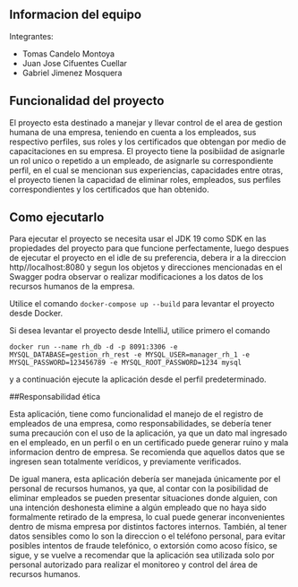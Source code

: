 ## Informacion del equipo

Integrantes:
- Tomas Candelo Montoya
- Juan Jose Cifuentes Cuellar
- Gabriel Jimenez Mosquera

## Funcionalidad del proyecto

El proyecto esta destinado a manejar y llevar control de el area de gestion humana de una empresa, teniendo en cuenta a los empleados, sus respectivo perfiles, sus roles y los certificados que obtengan por medio de capacitaciones en su empresa. El proyecto tiene la posibiidad de asignarle un rol unico o repetido a un empleado, de asignarle su correspondiente perfil, en el cual se mencionan sus experiencias, capacidades entre otras, el proyecto tienen la capacidad de eliminar roles, empleados, sus perfiles correspondientes y los certificados que han obtenido.

## Como ejecutarlo

Para ejecutar el proyecto se necesita usar el JDK 19 como SDK en las propiedades del proyecto para que funcione perfectamente, luego despues de ejecutar el proyecto en el idle de su preferencia, debera ir a la direccion http//localhost:8080 y segun los objetos y direcciones mencionadas en el Swagger podra observar o realizar modificaciones a los datos de los recursos humanos de la empresa. 

Utilice el comando ``docker-compose up --build`` para levantar el proyecto desde Docker.

Si desea levantar el proyecto desde IntelliJ, utilice primero el comando 
```
docker run --name rh_db -d -p 8091:3306 -e MYSQL_DATABASE=gestion_rh_rest -e MYSQL_USER=manager_rh_1 -e MYSQL_PASSWORD=123456789 -e MYSQL_ROOT_PASSWORD=1234 mysql
```
y a continuación ejecute la aplicación desde el perfil predeterminado.

##Responsabilidad ética

Esta aplicación, tiene como funcionalidad el manejo de el registro de empleados de una empresa, como responsabilidades, se debería tener suma precaución con el uso de la aplicación, ya que un dato mal ingresado en el empleado, en un perfil o en un certificado puede generar ruino y mala informacion dentro de empresa. Se recomienda que aquellos datos que se ingresen sean totalmente verídicos, y previamente verificados.

De igual manera, esta aplicación debería ser manejada únicamente por el personal de recursos humanos, ya que, al contar con la posibilidad de eliminar empleados se pueden presentar situaciones donde alguien, con una intención deshonesta elimine a algún empleado que no haya sido formalmente retirado de la empresa, lo cual puede generar inconvenientes dentro de misma empresa por distintos factores internos. También, al tener datos sensibles como lo son la direccion o el teléfono personal, para evitar posibles intentos de fraude telefónico, o extorsión como acoso físico, se sigue, y se vuelve a recomendar que la aplicación sea utilizada solo por personal autorizado para realizar el monitoreo y control del área de recursos humanos.
